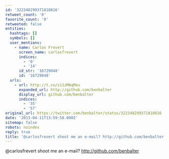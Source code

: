 ```yaml
---
id: '322348299371810816'
retweet_count: '0'
favorite_count: '0'
retweeted: false
entities:
  hashtags: []
  symbols: []
  user_mentions:
    - name: Carlos Frevert
      screen_name: carlosfrevert
      indices:
        - '0'
        - '14'
      id_str: '16729048'
      id: '16729048'
  urls:
    - url: http://t.co/s11zMAqMou
      expanded_url: http://github.com/benbalter
      display_url: github.com/benbalter
      indices:
        - '35'
        - '57'
original_url: https://twitter.com/benbalter/status/322348299371810816
date: '2013-04-11T13:59:58.000Z'
sitemap: false
robots: noindex
reply: true
title: '@carlosfrevert shoot me an e-mail? http://github.com/benbalter'
---
```


@carlosfrevert shoot me an e-mail? http://github.com/benbalter